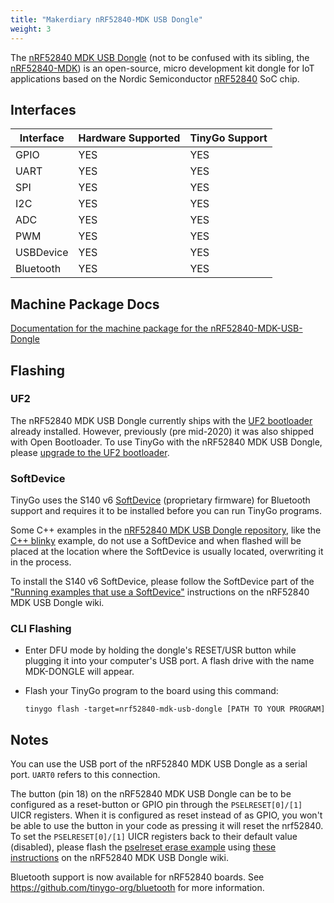```yaml
---
title: "Makerdiary nRF52840-MDK USB Dongle"
weight: 3
---
```


The [nRF52840 MDK USB Dongle](https://wiki.makerdiary.com/nrf52840-mdk-usb-dongle/) (not to be confused with its sibling, the [nRF52840-MDK](https://wiki.makerdiary.com/nrf52840-mdk/)) is an open-source, micro development kit dongle for IoT applications based on the Nordic Semiconductor [nRF52840](https://www.nordicsemi.com/eng/Products/nRF52840) SoC chip.

## Interfaces

| Interface | Hardware Supported | TinyGo Support |
| --------- | ------------- | ----- |
| GPIO      | YES | YES |
| UART      | YES | YES |
| SPI       | YES | YES |
| I2C       | YES | YES |
| ADC       | YES | YES |
| PWM       | YES | YES |
| USBDevice | YES | YES |
| Bluetooth | YES | YES |

## Machine Package Docs

[Documentation for the machine package for the nRF52840-MDK-USB-Dongle](../machine/nrf52840-mdk-usb-dongle)

## Flashing

### UF2

The nRF52840 MDK USB Dongle currently ships with the [UF2 bootloader](https://github.com/Microsoft/uf2) already installed. However, previously (pre mid-2020) it was also shipped with Open Bootloader. To use TinyGo with the nRF52840 MDK USB Dongle, please [upgrade to the UF2 bootloader](https://wiki.makerdiary.com/nrf52840-mdk-usb-dongle/programming/#upgrade-to-uf2-bootloader-from-open-bootloader).

### SoftDevice

TinyGo uses the S140 v6 [SoftDevice](https://infocenter.nordicsemi.com/topic/ug_gsg_ses/UG/gsg/softdevices.html) (proprietary firmware) for Bluetooth support and requires it to be installed before you can run TinyGo programs.

Some C++ examples in the [nRF52840 MDK USB Dongle repository](https://github.com/makerdiary/nrf52840-mdk-usb-dongle), like the [C++ blinky](https://github.com/makerdiary/nrf52840-mdk-usb-dongle/tree/master/examples/nrf5-sdk/blinky) example, do not use a SoftDevice and when flashed will be placed at the location where the SoftDevice is usually located, overwriting it in the process.

To install the S140 v6 SoftDevice, please follow the SoftDevice part of the ["Running examples that use a SoftDevice"](https://wiki.makerdiary.com/nrf52840-mdk-usb-dongle/nrf5-sdk/#running-examples-that-use-a-softdevice) instructions on the nRF52840 MDK USB Dongle wiki.

### CLI Flashing

- Enter DFU mode by holding the dongle's RESET/USR button while plugging it into your computer's USB port. A flash drive with the name MDK-DONGLE will appear.
- Flash your TinyGo program to the board using this command:

    ```shell
    tinygo flash -target=nrf52840-mdk-usb-dongle [PATH TO YOUR PROGRAM]
    ```

## Notes

You can use the USB port of the nRF52840 MDK USB Dongle as a serial port. `UART0` refers to this connection.

The button (pin 18) on the nRF52840 MDK USB Dongle can be to be configured as a reset-button or GPIO pin through the `PSELRESET[0]/[1]` UICR registers. When it is configured as reset instead of as GPIO, you won't be able to use the button in your code as pressing it will reset the nrf52840. To set the `PSELRESET[0]/[1]` UICR registers back to their default value (disabled), please flash the [pselreset erase example](https://github.com/makerdiary/nrf52840-mdk-usb-dongle/tree/master/examples/nrf5-sdk/pselreset_erase) using [these instructions](https://wiki.makerdiary.com/nrf52840-mdk-usb-dongle/programming/#dfu-via-uf2-bootloader) on the nRF52840 MDK USB Dongle wiki.

Bluetooth support is now available for nRF52840 boards. See https://github.com/tinygo-org/bluetooth for more information.
